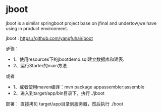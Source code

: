 # jboot

jboot is a similar springboot project base on jfinal and undertow,we have using in product environment.


jboot : https://github.com/yangfuhai/jboot


步骤：
* 1、使用resources下的jbootdemo.sql建立数据库和建表.
* 2、运行Starter的main方法

或者
* 1、或者使用maven编译：mvn package appassembler:assemble
* 2、进入到target/app/bin目录下，执行 ./jboot

部署：
直接拷贝 target/app目录到服务器，然后执行 ./boot